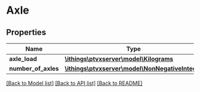 # Axle

## Properties
Name | Type | Description | Notes
------------ | ------------- | ------------- | -------------
**axle_load** | [**\ithings\ptvxserver\model\Kilograms**](Kilograms.md) |  | [optional] 
**number_of_axles** | [**\ithings\ptvxserver\model\NonNegativeInteger**](NonNegativeInteger.md) |  | [optional] 

[[Back to Model list]](../../README.md#documentation-for-models) [[Back to API list]](../../README.md#documentation-for-api-endpoints) [[Back to README]](../../README.md)

